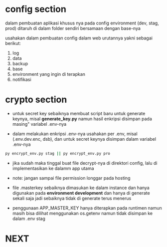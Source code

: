# config section
dalam pembuatan aplikasi khusus nya pada config environment (dev, stag, prod) ditaruh di dalam folder sendiri bersamaan dengan base-nya

usahakan dalam pembuatan config dalam web urutannya yakni sebagai berikut:
1. log
2. data
3. backup
4. base
5. environment yang ingin di terapkan
6. notifikasi

# crypto section
* untuk secret key sebaiknya membuat script baru untuk generate keynya, misal **generate_key.py** namun hasil enkripsi disimpan pada masing" variabel .env-nya

* dalam melakukan enkripsi .env-nya usahakan per .env, misal (.env.dev.enc, dsb), dan untuk secret keynya disimpan dalam variabel .env-nya

```bash
py encrypt_env.py stag || py encrypt_env.py pro 
```

* jika sudah maka tinggal buat file decrypt-nya di direktori config, lalu di implementasikan ke dalamm app utama

* note: jangan sampai file permission longgar pada hosting

* file .masterkey sebaiknya dimasukan ke dalam instance dan hanya digunakan pada **environment development** dan hanya di generate sekali saja jadi sebaiknya tidak di generate terus menerus
* penggunaan APP_MASTER_KEY hanya diterapkan pada runtimen namun masih bisa dilihat menggunakan os.getenv namun tidak disimpan ke dalam .env stag

# NEXT
